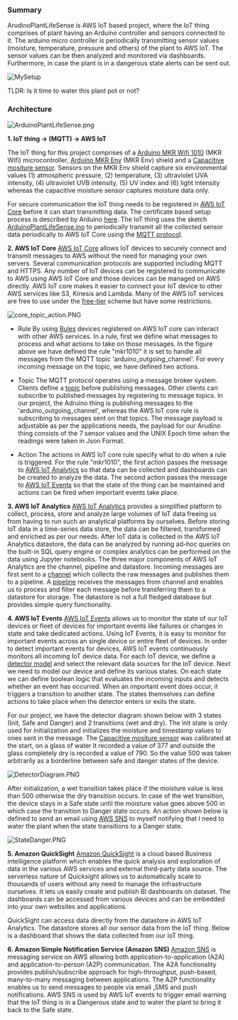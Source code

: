 ### Summary

ArudinoPlantLifeSense is AWS IoT based project, where the IoT thing comprises of plant having an Arduino controller and sensors connected to it. The arduino micro controller is periodically transmitting sensor values (moisture, temperature, pressure and others) of the plant to AWS IoT. The sensor values can be then analyzed and monitored via dashboards. Furthermore, in case the plant is in a dangerous state alerts can be sent out.

![MySetup](./_resources/4dc6d400d1014421bec0cac688056517.jpg)

TLDR: Is it time to water this plant pot or not?

### Architecture

![ArduinoPlantLifeSense.png](./_resources/50b6fade0b3343728f3c6e7e53ad88cb.png)

**1\. IoT thing -> (MQTT) -> AWS IoT**

The IoT thing for this project comprises of a [Arduino MKR Wifi 1010](https://store.arduino.cc/arduino-mkr-wifi-1010) (MKR Wifi) microcontroller, [Arduino MKR Env](https://store.arduino.cc/arduino-mkr-env-shield) (MKR Env) shield and a [Capacitive mositure sensor](https://wiki.dfrobot.com/Capacitive_Soil_Moisture_Sensor_SKU_SEN0193). Sensors on the MKR Env shield capture six environmental values (1) atmospheric pressure, (2) temperature, (3) ultraviolet UVA intensity, (4) ultraviolet UVB intensity, (5) UV index and (6) light intensity whereas the capacitive moisture sensor captures moisture data only.

For secure communication the IoT thing needs to be registered in [AWS IoT Core](https://aws.amazon.com/iot-core/) before it can start transmitting data. The certificate based setup process is described by Arduino [here](https://create.arduino.cc/projecthub/Arduino_Genuino/securely-connecting-an-arduino-mkr-wifi-1010-to-aws-iot-core-a9f365). The IoT thing uses the sketch [ArduinoPlantLifeSense.ino](https://github.com/lawansubba/ArduinoPlantLifeSense/blob/main/ArduinoPlantLifeSense.ino) to periodically transmit all the collected sensor data periodically to AWS IoT Core using the [MQTT protocol](https://mqtt.org/).

**2\. AWS IoT Core**
[AWS IoT Core](/C:/Users/loyda/AppData/Local/Programs/Joplin/resources/app.asar/%28https:/aws.amazon.com/iot-core/%29 "(https://aws.amazon.com/iot-core/)") allows IoT devices to securely connect and transmit messages to AWS without the need for managing your own servers. Several communication protocols are supported including MQTT and HTTPS. Any number of IoT devices can be registered to communicate to AWS using AWS IoT Core and those devices can be managed on AWS directly. AWS IoT core makes it easier to connect your IoT device to other AWS services like S3, Kinesis and Lambda. Many of the AWS IoT services are free to use under the [free-tier](https://aws.amazon.com/free/?all-free-tier.sort-by=item.additionalFields.SortRank&all-free-tier.sort-order=asc) scheme but have some restrictions.

![core_topic_action.PNG](./_resources/168d06f601264baabaec74c598513a01.PNG)

- Rule
    By using [Rules](https://docs.aws.amazon.com/iot/latest/developerguide/iot-rules.html) devices registered on AWS IoT core can interact with other AWS services. In a rule, first we define what messages to process and what actions to take on those messages. In the figure above we have defined the rule "mkr1010" it is set to handle all messages from the MQTT topic 'arduino\_outgoing\_channel'. For every incoming message on the topic, we have defined two actions.
    
- Topic
    The MQTT protocol operates using a message broker system. Clients define a [topic](https://docs.aws.amazon.com/iot/latest/developerguide/topics.html) before publishing messages. Other clients can subscribe to published messages by registering to message topics. In our project, the Adruino thing is publishing messages to the 'arduino\_outgoing\_channel', whereas the AWS IoT core rule is subscribing to messages sent on that topics. The message payload is adjustable as per the applications needs, the payload for our Arudino thing consists of the 7 sensor values and the UNIX Epoch time when the readings were taken in Json Format.
    
- Action
    The actions in AWS IoT core rule specify what to do when a rule is triggered. For the rule "mkr1010", the first action passes the message to [AWS IoT Analytics](https://aws.amazon.com/iot-analytics/) so that data can be collected and dashboards can be created to analyze the data. The second action passes the message to [AWS IoT Events](https://docs.aws.amazon.com/iotevents/latest/developerguide/what-is-iotevents.html) so that the state of the thing can be maintained and actions can be fired when important events take place.
    

**3\. AWS IoT Analytics**
[AWS IoT Analytics](https://aws.amazon.com/iot-analytics/) provides a simplified platform to collect, process, store and analyze large volumes of IoT data freeing us from having to run such an analytical platforms by ourselves. Before storing IoT data in a time-series data store, the data can be filtered, transformed and enriched as per our needs. After IoT data is collected in the AWS IoT Analytics datastore, the data can be analyzed by running ad-hoc queries on the built-in SQL query engine or complex analytics can be performed on the data using Jupyter notebooks. The three major components of AWS IoT Analytics are the channel, pipeline and datastore. Incoming messages are first sent to a [channel](https://docs.aws.amazon.com/iotanalytics/latest/userguide/create-channel.html) which collects the raw messages and publishes them to a pipeline. A [pipeline](https://docs.aws.amazon.com/iotanalytics/latest/userguide/create-pipeline.html) receives the messages from channel and enables us to process and filter each message before transferring them to a datastore for storage. The datastore is not a full fledged database but provides simple query functionality.

**4\. AWS IoT Events**
[AWS IoT Events](https://docs.aws.amazon.com/iotevents/latest/developerguide/what-is-iotevents.html) allows us to monitor the state of our IoT devices or fleet of devices for important events like failures or changes in state and take dedicated actions. Using IoT Events, it is easy to monitor for important events across an single device or entire fleet of devices. In order to detect important events for devices, AWS IoT events continuously monitors all incoming IoT device data. For each IoT device, we define a [detector model](https://docs.aws.amazon.com/iotevents/latest/developerguide/iotevents-detector-model.html) and select the relevant data sources for the IoT device. Next we need to model our device and define its various states. On each state we can define boolean logic that evaluates the incoming inputs and detects whether an event has occurred. When an important event does occur, it triggers a transition to another state. The states themselves can define actions to take place when the detector enters or exits the state.

For our project, we have the detector diagram shown below with 3 states (Init, Safe and Danger) and 2 transitions (wet and dry). The init state is only used for initialization and initializes the moisture and timestamp values to ones sent in the message. The [Capacitive mositure sensor](https://wiki.dfrobot.com/Capacitive_Soil_Moisture_Sensor_SKU_SEN0193) was calibrated at the start, on a glass of water it recorded a value of 377 and outside the glass completely dry is recorded  a value of 790. So the value 500 was taken arbitrarily as a borderline between safe and danger states of the device. 

![DetectorDiagram.PNG](./_resources/739a228b2db24e2b876825c67b6598da.PNG)

After initialization, a wet transition takes place if the moisture value is less than 500 otherwise the dry transition occurs. In case of the wet transition, the device stays in a Safe state until the moisture value goes above 500 in which case the transition to Danger state occurs. An action shown below is defined to send an email using [AWS SNS](https://aws.amazon.com/sns/) to myself notifying that I need to water the plant when the state transitions to a Danger state.

![StateDanger.PNG](./_resources/bd41708ccf184eb9be85abdc78c39f10.PNG)

**5\. Amazon QuickSight**
[Amazon QuickSight](https://aws.amazon.com/quicksight/) is a cloud based Business intelligence platform which enables the quick analysis and exploration of data in the various AWS services and external third-party data source. The serverless nature of Quicksight allows us to automatically scale to thousands of users without any need to manage the infrastructure ourselves. It lets us easily create and publish BI dashboards on dataset. The dashboards can be accessed from various devices and can be embedded into your own websites and applications. 

QuickSight can access data directly from the datastore in AWS IoT Analytics. The datastore stores all our sensor data from the IoT thing. Below is a dashboard that shows the data collected from our IoT thing.

**6\. Amazon Simple Notification Service (Amazon SNS)**
[Amazon SNS](https://aws.amazon.com/sns/) is messaging service on AWS allowing both application-to-application (A2A) and application-to-person (A2P) communication. The A2A functionality provides publish/subscribe approach for high-throughput, push-based, many-to-many messaging between applications. The A2P functionality enables us to send messages to people via email ,SMS and push notifications. AWS SNS is used by AWS IoT events to trigger email warning that the IoT thing is in a Dangerous state and to water the plant to bring it back to the Safe state.

